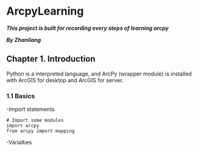 # ArcpyLearning

***This project is built for recording every steps of learning arcpy***

***By Zhanliang***  

## Chapter 1. Introduction

Python is a interpreted language, and ArcPy (wrapper module) is installed with ArcGIS for desktop and ArcGIS for server.

### 1.1 Basics

-Import statements  
```
# Import some modules
import arcpy
from arcpy import mapping
```

-Varialbes
